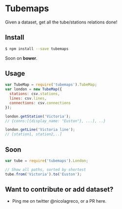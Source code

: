 # Tubemaps

Given a dataset, get all the tube/stations relations done!

## Install
```bash
$ npm install --save tubemaps
```

Soon on **bower**.

## Usage
```javascript
var TubeMap = require('tubemaps').TubeMap;
var london = new TubeMap({
  stations: csv.stations,
  lines: csv.lines,
  connections: csv.connections
});

london.getStation('Victoria');
// {conns:[{display_name: "Euston"}, ...], ..}

london.getLine('Victoria line');
// [station1, station2,..]
```

## Soon
```javascript
var tube = require('tubemaps').London;

// Show all paths, sorted by shortest
tube.from('Victoria').to('Euston');
```

## Want to contribute or add dataset?

- Ping me on twitter @nicolagreco, or a PR here.
